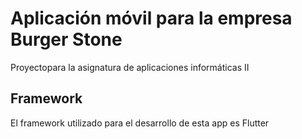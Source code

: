 # Aplicación móvil para la empresa Burger Stone

Proyectopara la asignatura de aplicaciones informáticas II

## Framework 

El framework utilizado para el desarrollo de esta app es Flutter


